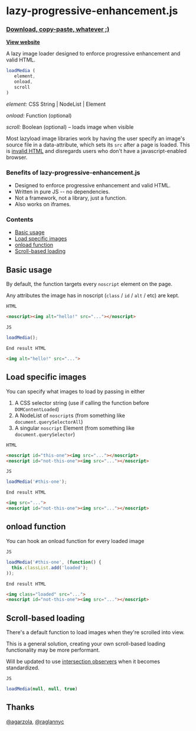 # lazy-progressive-enhancement.js

### [Download, copy-paste, whatever ;)](lazy-progressive-enhancement.min.js)

**[View website](http://tylerdeitz.co/lazy-progressive-enhancement/)**

A lazy image loader designed to enforce progressive enhancement and valid HTML.

``` js
loadMedia (
   element,
   onload,
   scroll
)
```
*element:* CSS String | NodeList | Element

*onload:* Function (optional)

*scroll:* Boolean (optional) – loads image when visible

Most lazyload image libraries work by having the user specify an image's source file in a data-attribute, which sets its `src` after a page is loaded. This is [invalid HTML](https://www.w3.org/TR/html5/embedded-content-0.html#attr-img-src) and disregards users who don't have a javascript-enabled browser.

### Benefits of lazy-progressive-enhancement.js
 - Designed to enforce progressive enhancement and valid HTML.
 - Written in pure JS -- no dependencies.
 - Not a framework, not a library, just a function.
 - Also works on iframes.

### Contents
 - [Basic usage](#basic-usage)
 - [Load specific images](#load-specific-images)
 - [onload function](#onload-function)
 - [Scroll-based loading](#scroll-based-loading)

## Basic usage

By default, the function targets every `noscript` element on the page.

Any attributes the image has in noscript (`class` / `id` / `alt` / etc) are kept.

`HTML`
```html
<noscript><img alt="hello!" src="..."></noscript>
```

`JS`
```js
loadMedia();
```

`End result HTML`
```html
<img alt="hello!" src="...">
```

## Load specific images

You can specify what images to load by passing in either
 1. A CSS selector string (use if calling the function before `DOMContentLoaded`)
 2. A NodeList of `noscript`s (from something like `document.querySelectorAll`)
 3. A singular `noscript` Element (from something like `document.querySelector`)

`HTML`
```html
<noscript id="this-one"><img src="..."></noscript>
<noscript id="not-this-one"><img src="..."></noscript>
```

`JS`
```js
loadMedia('#this-one');
```

`End result HTML`
```html
<img src="...">
<noscript id="not-this-one"><img src="..."></noscript>
```

## onload function

You can hook an onload function for every loaded image

`JS`
```js
loadMedia('#this-one', (function() {
  this.classList.add('loaded');
));
```

`End result HTML`
```html
<img class="loaded" src="...">
<noscript id="not-this-one"><img src="..."></noscript>
```

## Scroll-based loading

There's a default function to load images when they're scrolled into view.

This is a general solution, creating your own scroll-based loading functionality may be more performant.

Will be updated to use [intersection observers](https://github.com/WICG/IntersectionObserver) when it becomes standardized.

`JS`
``` js
loadMedia(null, null, true)
```

## Thanks
[@agarzola](/agarzola), [@raglannyc](/raglannyc)
